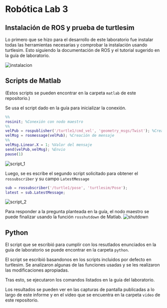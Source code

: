 # Robótica Lab 3
## Instalación de ROS y prueba de turtlesim
Lo primero que se hizo para el desarrollo de este laboratorio fue instalar todas las herramientas necesarias y comprobar la instalación usando turtlesim. Esto siguiendo la documentación de ROS y el tutorial sugerido en la guía de laboratorio.

![instalacion](https://i.imgur.com/By5I19l.png)

## Scripts de Matlab
(Estos scripts se pueden encontrar en la carpeta `matlab` de este repositorio.)

Se usa el script dado en la guía para inicializar la conexión.
```matlab
%%
rosinit; %Conexión con nodo maestro
%%
velPub = rospublisher('/turtle1/cmd_vel', 'geometry_msgs/Twist'); %Creación publicador
velMsg = rosmessage(velPub); %Creación de mensaje
%%
velMsg.Linear.X = 1; %Valor del mensaje
send(velPub,velMsg); %Envio
pause(1)
```
![script_1](https://i.imgur.com/hF9WgCB.png)

Luego, se es escribe el segundo script solicitado para obtener el `rossubscriber` y su campo `LatestMessage`
```matlab
sub = rossubscriber('/turtle1/pose', 'turtlesim/Pose');
latest = sub.LatestMessage;
```
![script_2](https://i.imgur.com/wCxWg5d.png)

Para responder a la pregunta planteada en la guía, el nodo maestro se puede finalizar usando la función `rosshutdown` de Matlab.
![shutdown](https://i.imgur.com/b3rFxFU.png)

## Python
El script que se escribió para cumplir con los resutlados enunciados en la guía de laboratorio se puede encontrar en la carpeta `python`.

El script se escribió basandonos en los scripts incluidos por defecto en turtlesim. Se analizaron algunas de las funciones usadas y se les realizaron las modificaciones apropiadas.

Tras esto, se ejecutaron los comandos listados en la guía del laboratorio.

Los resultados se pueden ver en las capturas de pantalla publicadas a lo largo de este informe y en el video que se encuentra en la carpeta `video` de este repositorio.